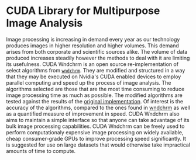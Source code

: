 # CUDA Library for Multipurpose Image Analysis

  Image processing is increasing in demand every year as our technology produces images in higher resolution and higher volumes. This demand arises from both corporate and scientific sources alike. The volume of data produced increases steadily however the methods to deal with it are limiting its usefulness. CUDA Wndchrm is an open source re-implementation of select algorithms from [`wndchrm`](http://scfbm.biomedcentral.com/articles/10.1186/1751-0473-3-13). They are modified and structured in a way that they may be executed on Nvidia's CUDA enabled devices to employ parallel computing and speed up the process of image analysis. The algorithms selected are those that are the most time consuming to reduce image processing time as much as possible. The modified algorithms are tested against the results of the [original implementation](http://scfbm.biomedcentral.com/articles/10.1186/1751-0473-3-13). Of interest is the accuracy of the algorithms, compared to the ones found in [wndchrm](http://scfbm.biomedcentral.com/articles/10.1186/1751-0473-3-13) as well as a quantified measure of improvement in speed. CUDA Wndchrm also aims to maintain a simple interface so that anyone can take advantage of its bulk image processing capabilities. CUDA Wndchrm can be freely used to perform computationaly expensive image processing on widely available, cheap consumer-grade GPUs to improve processing speed significantly. It is suggested for use on large datasets that would otherwise take impractical amounts of time to compute. 
